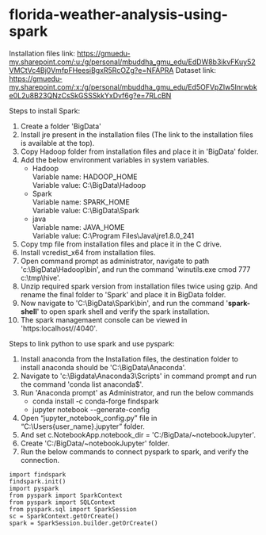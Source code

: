 # florida-weather-analysis-using-spark

Installation files link: https://gmuedu-my.sharepoint.com/:u:/g/personal/mbuddha_gmu_edu/EdDW8b3ikvFKuy52VMCtVc4Bj0VmfpFHeesiBgxR5RcOZg?e=NFAPRA
Dataset link: https://gmuedu-my.sharepoint.com/:x:/g/personal/mbuddha_gmu_edu/Ed5OFVpZIw5Inrwbke0L2u8B23QNzCsSkGSSSkkYxDvf6g?e=7RLcBN

Steps to install Spark:
1) Create a folder 'BigData'
2) Install jre present in the installation files (The link to the installation files is available at the top).
3) Copy Hadoop folder from installation files and place it in 'BigData' folder.
4) Add the below environment variables in system variables.
      <ul>
      <li>Hadoop<br>
      Variable name: HADOOP_HOME<br>
      Variable value: C:\BigData\Hadoop</li>
      <li>Spark<br>
      Variable name: SPARK_HOME<br>
      Variable value: C:\BigData\Spark</li>
      <li>java<br>
      Variable name: JAVA_HOME<br>
      Variable value: C:\Program Files\Java\jre1.8.0_241</li>
      </ul>
5) Copy tmp file from installation files and place it in the C drive.
6) Install vcredist_x64 from installation files.
7) Open command prompt as administrator, navigate to path 'c:\BigData\Hadoop\bin', and run the command 'winutils.exe cmod 777 c:\tmp\hive'.
8) Unzip required spark version from installation files twice using gzip. And rename the final folder to 'Spark' and place it in BigData folder.
9) Now navigate to 'C:\BigData\Spark\bin', and run the command '<b>spark-shell</b>' to open spark shell and verify the spark installation.
10) The spark managemaent console can be viewed in 'https:localhost//4040'.

Steps to link python to use spark and use pyspark:
1) Install anaconda from the Installation files, the destination folder to install anaconda should be 'C:\BigData\Anaconda'.
2) Navigate to 'c:\Bigdata\Anaconda3\Scripts' in command prompt and run the command 'conda list anaconda$'.
3) Run 'Anaconda prompt' as Administrator, and run the below commands
      <ul>
      <li>conda install -c conda-forge findspark
      <li> jupyter notebook --generate-config
      </ul>
4) Open “jupyter_notebook_config.py” file in “C:\Users\{user_name}\.jupyter” folder.
5) And set c.NotebookApp.notebook_dir = 'C:/BigData/~notebookJupyter'.
6)  Create 'C:/BigData/~notebookJupyter' folder.
7)  Run the below commands to connect pyspark to spark, and verify the connection.
~~~
import findspark
findspark.init()
import pyspark
from pyspark import SparkContext
from pyspark import SQLContext
from pyspark.sql import SparkSession
sc = SparkContext.getOrCreate()
spark = SparkSession.builder.getOrCreate()
~~~
